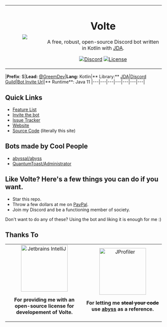 <table>
    <tr>
        <td align="center" width="25%">
            <img src="https://i.greemdev.net/volte_default.png"></img>
        </td>
        <td align="center" width="75%">

# Volte

A free, robust, open-source Discord bot written in Kotlin with [JDA](https://github.com/DV8FromTheWorld/JDA).

[![Discord](https://img.shields.io/discord/405806471578648588.svg?color=7000FB&label=discord&style=for-the-badge)](https://discord.gg/H8bcFr2)
[![License](https://img.shields.io/github/license/GreemDev/Volte.svg?color=7000FB&style=for-the-badge)](https://github.com/GreemDev/Volte/blob/rewrite/LICENSE)
</td>
</tr>
</table>

|**Prefix**: $|**Lead:** [@GreemDev](https://github.com/GreemDev)|**Lang:** Kotlin|**
Library:** [JDA](https://github.com/DV8FromTheWorld/JDA)|[Discord Guild](https://discord.gg/H8bcFr2)|[Bot Invite Url](https://greemdev.net/invite)|**
Runtime**: Java 11
|---|---|---|---|---|---|---|

## Quick Links

- [Feature List](https://github.com/Ultz/Volte/wiki/Features)
- [Invite the bot](https://greemdev.net/Invite)
- [Issue Tracker](https://github.com/Ultz/Volte/issues)
- [Website](https://greemdev.net/Volte)
- [Source Code](https://github.com/Ultz/Volte) (literally this site)

## Bots made by Cool People

* [abyssal/abyss](https://github.com/abyssal/Abyss)
* [QuantumToast/Administrator](https://gitlab.com/QuantumToast/Administrator)

## Like Volte? Here's a few things you can do if you want.

* Star this repo.
* Throw a few dollars at me on [PayPal](https://paypal.me/greemdev).
* Join my Discord and be a functioning member of society.

Don't want to do any of these? Using the bot and liking it is enough for me :)

## Thanks To

<table>
    <tr>
        <td align="center" width="50%">
            <a href="https://www.jetbrains.com/idea/"><img src="https://upload.wikimedia.org/wikipedia/commons/thumb/d/d5/IntelliJ_IDEA_Logo.svg/1200px-IntelliJ_IDEA_Logo.svg.png" alt="Jetbrains IntelliJ" width="150px" height="150"/></a>
            <p><strong>For providing me with an open-source license for developement of Volte.</strong></p>            
        </td>
        <td align="center" width="50%">
            <a href="https://github.com/abyssal/abyss"><img src="https://avatars1.githubusercontent.com/u/44521335" alt="JProfiler" width="150px"/></a>
            <p><strong>For letting me <strike>steal your code</strike> use <a href="https://github.com/abyssal/abyss">abyss</a> as a reference.</strong></p>
        </td>
    </tr>
</table>

